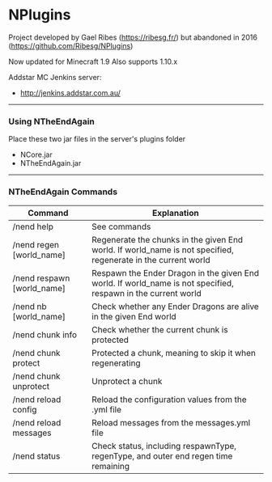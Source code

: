 NPlugins
=====
Project developed by Gael Ribes (https://ribesg.fr/) but abandoned in 2016 (https://github.com/Ribesg/NPlugins)

Now updated for Minecraft 1.9
Also supports 1.10.x

Addstar MC Jenkins server:  
* http://jenkins.addstar.com.au/


---
### Using NTheEndAgain

Place these two jar files in the server's plugins folder
* NCore.jar
* NTheEndAgain.jar

---
### NTheEndAgain Commands

| Command       | Explanation              |
| -------------------------- |-------------|
| /nend help                 | See commands
| /nend regen [world_name]   | Regenerate the chunks in the given End world.  If world_name is not specified, regenerate in the current world
| /nend respawn [world_name] | Respawn the Ender Dragon in the given End world.  If world_name is not specified, respawn in the current world
| /nend nb [world_name]      | Check whether any Ender Dragons are alive in the given End world
| /nend chunk info           | Check whether the current chunk is protected
| /nend chunk protect        | Protected a chunk, meaning to skip it when regenerating
| /nend chunk unprotect      | Unprotect a chunk
| /nend reload config        | Reload the configuration values from the .yml file
| /nend reload messages      | Reload messages from the messages.yml file
| /nend status               | Check status, including respawnType, regenType, and outer end regen time remaining
